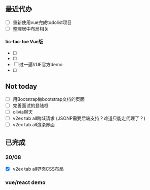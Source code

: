 ## 最近代办


- [ ] 重新使用vue完成todolist项目
- [ ] 整理居中布局相关

#### tic-tac-toe Vue版
- [ ] 
- [ ] 
- [ ] 过一遍VUE官方demo
- [ ]



## Not today
- [ ] 用Bootstrap做bootstrap文档的页面
- [ ] 完善面试的登陆框
- [ ] olivia聊天
- [ ] v2ex tab all跨域请求 (JSONP需要后端支持？难道只能走代理了？)
- [ ] v2ex tab all渲染界面

## 已完成
### 20/08

- [x] v2ex tab all界面CSS布局

### vue/react demo
